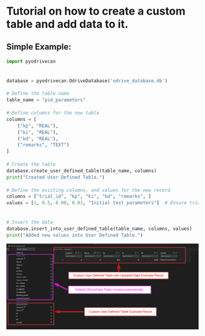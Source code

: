 # Tutorial on how to create a custom table and add data to it. 

## Simple Example: 

```python 
import pyodrivecan


database = pyodrivecan.OdriveDatabase('odrive_database.db')

# Define the table name
table_name = "pid_parameters"

# Define columns for the new table
columns = [
    ("kp", "REAL"),
    ("ki", "REAL"),
    ("kd", "REAL"),
    ("remarks", "TEXT")
]

# Create the table
database.create_user_defined_table(table_name, columns)
print("Created User Defined Table.")

# Define the existing columns, and values for the new record
columns = ["trial_id", "kp", "ki", "kd", "remarks", ]
values = [1, 0.5, 0.00, 0.01, "Initial test parameters"]  # Ensure trial_id 1 exists in ODriveData


# Insert the data
database.insert_into_user_defined_table(table_name, columns, values)
print("Added new values into User Defined Table.")
```


![User Defined Table Example Results](media/databaseMedia/ODriveCAN_example_database.png)